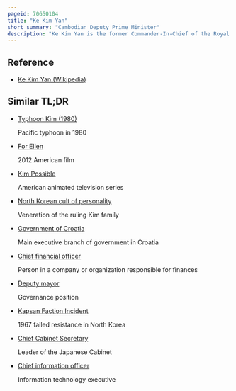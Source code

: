 ```yaml
---
pageid: 70650104
title: "Ke Kim Yan"
short_summary: "Cambodian Deputy Prime Minister"
description: "Ke Kim Yan is the former Commander-In-Chief of the Royal armed Forces of Cambodia and currently one of the ten deputy prime Ministers of Cambodia. He is considered a professional Officer with a realistic Approach to the Challenges before him."
---
```


## Reference

- [Ke Kim Yan (Wikipedia)](https://en.wikipedia.org/?curid=70650104)

## Similar TL;DR

- [Typhoon Kim (1980)](/tldr/en/typhoon-kim-1980)

  Pacific typhoon in 1980

- [For Ellen](/tldr/en/for-ellen)

  2012 American film

- [Kim Possible](/tldr/en/kim-possible)

  American animated television series

- [North Korean cult of personality](/tldr/en/north-korean-cult-of-personality)

  Veneration of the ruling Kim family

- [Government of Croatia](/tldr/en/government-of-croatia)

  Main executive branch of government in Croatia

- [Chief financial officer](/tldr/en/chief-financial-officer)

  Person in a company or organization responsible for finances

- [Deputy mayor](/tldr/en/deputy-mayor)

  Governance position

- [Kapsan Faction Incident](/tldr/en/kapsan-faction-incident)

  1967 failed resistance in North Korea

- [Chief Cabinet Secretary](/tldr/en/chief-cabinet-secretary)

  Leader of the Japanese Cabinet

- [Chief information officer](/tldr/en/chief-information-officer)

  Information technology executive
